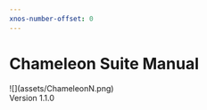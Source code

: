 ```yaml
---
xnos-number-offset: 0
---
```

<div class="cover">
  <h1 class="title">Chameleon Suite Manual</h1>
  <div class="image">![](assets/ChameleonN.png)</div>
  <span class="version">Version 1.1.0</span>
</div>

<div class="pb"></div>

